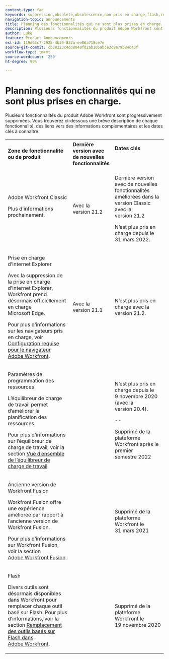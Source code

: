 ```yaml
---
content-type: faq
keywords: suppression,obsolète,obsolescence,non pris en charge,flash,ressource,planification
navigation-topic: announcements
title: Planning des fonctionnalités qui ne sont plus prises en charge.
description: Plusieurs fonctionnalités du produit Adobe Workfront sont progressivement supprimées. Vous trouverez ci-dessous une brève description de chaque fonctionnalité, des liens vers des informations complémentaires et les dates clés à connaître.
author: Luke
feature: Product Announcements
exl-id: 119d65c7-2925-4b36-832a-ee06a718ce7e
source-git-commit: cb38223c4dd8048fd2ab105abce2c9a79b84c43f
workflow-type: tm+mt
source-wordcount: '259'
ht-degree: 99%

---
```


# Planning des fonctionnalités qui ne sont plus prises en charge.

Plusieurs fonctionnalités du produit Adobe Workfront sont progressivement supprimées. Vous trouverez ci-dessous une brève description de chaque fonctionnalité, des liens vers des informations complémentaires et les dates clés à connaître.

<table style="table-layout:auto"> 
 <col> 
 <col data-mc-conditions=""> 
 <col> 
 <tbody> 
  <tr> 
   <td><b>Zone de fonctionnalité ou de produit</b></td> 
   <td><strong>Dernière version avec de nouvelles fonctionnalités</strong> </td> 
   <td> <p rowspan="2"><strong>Dates clés</strong> </p> <p rowspan="2"> </p> </td> 
  </tr> 
  <tr data-mc-conditions=""> 
   <td>Adobe Workfront Classic <p style="font-weight: normal;">Plus d’informations prochainement.</p> </td> 
   <td>Avec la version 21.2</td> 
   <td> <p>Dernière version avec de nouvelles fonctionnalités améliorées dans la version Classic avec la version 21.2</p> <p>N’est plus pris en charge depuis le 31 mars 2022.</p> </td> 
  </tr> 
  <tr data-mc-conditions=""> 
   <td> <p>Prise en charge d’Internet Explorer</p> <p>Avec la suppression de la prise en charge d’Internet Explorer, Workfront prend désormais officiellement en charge Microsoft Edge. </p> <p>Pour plus d’informations sur les navigateurs pris en charge, voir <a href="../../workfront-basics/workfront-browser-requirements.md" class="MCXref xref">Configuration requise pour le navigateur Adobe Workfront</a>.</p> </td> 
   <td>Avec la version 21.1</td> 
   <td>N’est plus pris en charge avec la version 21.2.</td> 
  </tr> 
  <tr> 
   <td> <p>Paramètres de programmation des ressources</p> <p>L’équilibreur de charge de travail permet d’améliorer la planification des ressources.</p> <p>Pour plus d’informations sur l’équilibreur de charge de travail, voir la section <a href="../../resource-mgmt/workload-balancer/overview-workload-balancer.md">Vue d’ensemble de l’équilibreur de charge de travail</a>.</p> </td> 
   <td> </td> 
   <td> <p>N’est plus pris en charge depuis le 9 novembre 2020 (avec la version 20.4).</p> <p>--</p> <p>Supprimé de la plateforme Workfront après le premier semestre 2022</p> </td> 
  </tr> 
  <tr> 
   <td> <p>Ancienne version de Workfront Fusion</p> <p>Workfront Fusion offre une expérience améliorée par rapport à l’ancienne version de Workfront Fusion.</p> <p>Pour plus d’informations sur Workfront Fusion, voir la section <a href="https://experienceleague.adobe.com/fr/docs/workfront-fusion/using/home">Adobe Workfront Fusion</a>.</p> </td> 
   <td> </td> 
   <td>Supprimé de la plateforme Workfront le 31 mars 2021</td> 
  </tr> 
  <tr> 
   <td> <p>Flash</p> <p>Divers outils sont désormais disponibles dans Workfront pour remplacer chaque outil basé sur Flash. Pour plus d’informations, voir la section <a href="../../product-announcements/announcements/announcement-archive/replace-flash-tools.md" class="MCXref xref">Remplacement des outils basés sur Flash dans Adobe Workfront</a>.</p> </td> 
   <td> </td> 
   <td> <p> </p> <p>Supprimé de la plateforme Workfront le 19 novembre 2020</p> </td> 
  </tr> <!--
   <tr data-mc-conditions="QuicksilverOrClassic.Draft mode"> 
    <td> <p>Enhanced Authentication 1.0</p> <p>The method of migrating to the new Enhanced Authentication 2.0 depends on whether you are using Legacy Authentication or Enhanced Authentication 1.0. For more information, see <a href="../../administration-and-setup/manage-workfront/security/get-started-enhanced-authentication.md" class="MCXref xref">Enhanced Authentication overview</a>.</p> </td> 
    <td>&nbsp;</td> 
    <td>2021</td> 
   </tr>
  --> <!--
   <tr data-mc-conditions="QuicksilverOrClassic.Draft mode"> 
    <td> <p>Allowlist updates </p> <!--
      <p data-mc-conditions="QuicksilverOrClassic.Draft mode">Split</p>
     --> <!--
      <p data-mc-conditions="QuicksilverOrClassic.Draft mode">Email Service updated (MailGun)</p>
     --> </td>

</tr>

</tbody> 
</table>
